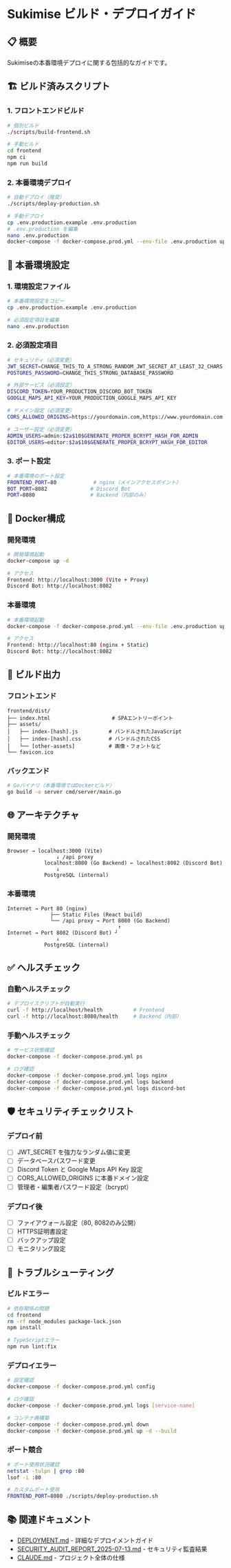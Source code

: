 # Sukimise ビルド・デプロイガイド

## 📋 概要

Sukimiseの本番環境デプロイに関する包括的なガイドです。

## 🏗️ ビルド済みスクリプト

### 1. フロントエンドビルド
```bash
# 個別ビルド
./scripts/build-frontend.sh

# 手動ビルド
cd frontend
npm ci
npm run build
```

### 2. 本番環境デプロイ
```bash
# 自動デプロイ（推奨）
./scripts/deploy-production.sh

# 手動デプロイ
cp .env.production.example .env.production
# .env.production を編集
nano .env.production
docker-compose -f docker-compose.prod.yml --env-file .env.production up -d --build
```

## 🔧 本番環境設定

### 1. 環境設定ファイル
```bash
# 本番環境設定をコピー
cp .env.production.example .env.production

# 必須設定項目を編集
nano .env.production
```

### 2. 必須設定項目
```bash
# セキュリティ（必須変更）
JWT_SECRET=CHANGE_THIS_TO_A_STRONG_RANDOM_JWT_SECRET_AT_LEAST_32_CHARS
POSTGRES_PASSWORD=CHANGE_THIS_STRONG_DATABASE_PASSWORD

# 外部サービス（必須設定）
DISCORD_TOKEN=YOUR_PRODUCTION_DISCORD_BOT_TOKEN
GOOGLE_MAPS_API_KEY=YOUR_PRODUCTION_GOOGLE_MAPS_API_KEY

# ドメイン設定（必須変更）
CORS_ALLOWED_ORIGINS=https://yourdomain.com,https://www.yourdomain.com

# ユーザー設定（必須変更）
ADMIN_USERS=admin:$2a$10$GENERATE_PROPER_BCRYPT_HASH_FOR_ADMIN
EDITOR_USERS=editor:$2a$10$GENERATE_PROPER_BCRYPT_HASH_FOR_EDITOR
```

### 3. ポート設定
```bash
# 本番環境のポート設定
FRONTEND_PORT=80            # nginx（メインアクセスポイント）
BOT_PORT=8082              # Discord Bot
PORT=8080                  # Backend（内部のみ）
```

## 🐳 Docker構成

### 開発環境
```bash
# 開発環境起動
docker-compose up -d

# アクセス
Frontend: http://localhost:3000 (Vite + Proxy)
Discord Bot: http://localhost:8082
```

### 本番環境
```bash
# 本番環境起動
docker-compose -f docker-compose.prod.yml --env-file .env.production up -d

# アクセス
Frontend: http://localhost:80 (nginx + Static)
Discord Bot: http://localhost:8082
```

## 📁 ビルド出力

### フロントエンド
```
frontend/dist/
├── index.html                    # SPAエントリーポイント
├── assets/
│   ├── index-[hash].js          # バンドルされたJavaScript
│   ├── index-[hash].css         # バンドルされたCSS
│   └── [other-assets]           # 画像・フォントなど
└── favicon.ico
```

### バックエンド
```bash
# Goバイナリ（本番環境ではDockerビルド）
go build -o server cmd/server/main.go
```

## 🌐 アーキテクチャ

### 開発環境
```
Browser → localhost:3000 (Vite)
                ↓ /api proxy
            localhost:8080 (Go Backend) ← localhost:8082 (Discord Bot)
                ↓
            PostgreSQL (internal)
```

### 本番環境
```
Internet → Port 80 (nginx)
              ├── Static Files (React build)
              └── /api proxy → Port 8080 (Go Backend)
                                    ↑
Internet → Port 8082 (Discord Bot) ┘
                ↓
            PostgreSQL (internal)
```

## ✅ ヘルスチェック

### 自動ヘルスチェック
```bash
# デプロイスクリプトが自動実行
curl -f http://localhost/health          # Frontend
curl -f http://localhost:8080/health     # Backend（内部）
```

### 手動ヘルスチェック
```bash
# サービス状態確認
docker-compose -f docker-compose.prod.yml ps

# ログ確認
docker-compose -f docker-compose.prod.yml logs nginx
docker-compose -f docker-compose.prod.yml logs backend
docker-compose -f docker-compose.prod.yml logs discord-bot
```

## 🛡️ セキュリティチェックリスト

### デプロイ前
- [ ] JWT_SECRET を強力なランダム値に変更
- [ ] データベースパスワード変更
- [ ] Discord Token と Google Maps API Key 設定
- [ ] CORS_ALLOWED_ORIGINS に本番ドメイン設定
- [ ] 管理者・編集者パスワード設定（bcrypt）

### デプロイ後
- [ ] ファイアウォール設定（80, 8082のみ公開）
- [ ] HTTPS証明書設定
- [ ] バックアップ設定
- [ ] モニタリング設定

## 🚨 トラブルシューティング

### ビルドエラー
```bash
# 依存関係の問題
cd frontend
rm -rf node_modules package-lock.json
npm install

# TypeScriptエラー
npm run lint:fix
```

### デプロイエラー
```bash
# 設定確認
docker-compose -f docker-compose.prod.yml config

# ログ確認
docker-compose -f docker-compose.prod.yml logs [service-name]

# コンテナ再構築
docker-compose -f docker-compose.prod.yml down
docker-compose -f docker-compose.prod.yml up -d --build
```

### ポート競合
```bash
# ポート使用状況確認
netstat -tulpn | grep :80
lsof -i :80

# カスタムポート使用
FRONTEND_PORT=8080 ./scripts/deploy-production.sh
```

## 📚 関連ドキュメント

- [DEPLOYMENT.md](docs/DEPLOYMENT.md) - 詳細なデプロイメントガイド
- [SECURITY_AUDIT_REPORT_2025-07-13.md](SECURITY_AUDIT_REPORT_2025-07-13.md) - セキュリティ監査結果
- [CLAUDE.md](CLAUDE.md) - プロジェクト全体の仕様